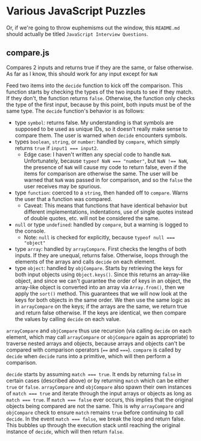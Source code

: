 Various JavaScript Puzzles
==========================

Or, if we're going to throw euphemisms out the window, this `README.md` should actually be titled `JavaScript Interview Questions`.

compare.js
----------

Compares 2 inputs and returns true if they are the same, or false otherwise.  As far as I know, this should work for any input except for `NaN`

Feed two items into the `decide` function to kick off the comparison.  This function starts by checking the types of the two inputs to see if they match.  If they don't, the function returns `false`.  Otherwise, the function only checks the type of the first input, because by this point, both inputs must be of the same type.  The `decide` function's behavior is as follows:

* type `symbol`:  returns false.  My understanding is that symbols are supposed to be used as unique IDs, so it doesn't really make sense to compare them.  The user is warned when `decide` encounters symbols.
* types `boolean`, `string`, or `number`: handled by `compare`, which simply returns `true` if `input1 === input2`.
    * Edge case: I haven't written any special code to handle `NaN`.  Unfortunately, because `typeof NaN === "number"`, but `NaN !== NaN`, the presence of `NaN` will cause my code to return false, even if the items for comparison are otherwise the same.  The user will be warned that `NaN` was passed in for comparison, and so the `false` the user receives may be spurious.
* type `function`:  coerced to a `string`, then handed off to `compare`.  Warns the user that a function was compared.
    * Caveat:  This means that functions that have identical behavior but different implementations, indentations, use of single quotes instead of double quotes, etc. will not be considered the same.
* `null` or type `undefined`:  handled by `compare`, but a warning is logged to the console.
    * Note:  `null` is checked for explicitly, because `typeof null === "object"`
* type `array`:  handled by `arrayCompare`.  First checks the lengths of both inputs.  If they are unequal, returns false.  Otherwise, loops through the elements of the arrays and calls `decide` on each element.
* type `object`:  handled by `objCompare`.  Starts by retrieving the keys for both input objects using `Object.keys()`.  Since this returns an array-like object, and since we can't guarantee the order of keys in an object, the array-like object is converted into an array via `Array.from()`, then we apply the `sort()` method.  This guarantees that we will now look at the keys for both objects in the same order.  We then use the same logic as in `arrayCompare` on the keys; if the arrays are the same, we return true and return false otherwise.  If the keys are identical, we then compare the values by calling `decide` on each value.

`arrayCompare` and `objCompare` thus use recursion (via calling `decide` on each element, which may call `arrayCompare` or `objCompare` again as appropriate) to traverse nested arrays and objects, because arrays and objects can't be compared with comparison operators (`==` and `===`).  `compare` is called by `decide` when `decide` runs into a primitive, which will then perform a comparison.

`decide` starts by assuming `match === true`.  It ends by returning `false` in certain cases (described above) or by returning `match` which can be either `true` or `false`.  `arrayCompare` and `objCompare` also spawn their own instances of `match === true` and iterate through the input arrays or objects as long as `match === true`.  If `match === false` ever occurs, this implies that the original objects being compared are not the same.  This is why `arrayCompare` and `objCompare` check to ensure `match` remains `true` before continuing to call `decide`.  In the event `match === false`, we break the loop and return false.  This bubbles up through the execution stack until reaching the original instance of `decide`, which will then return `false`.
